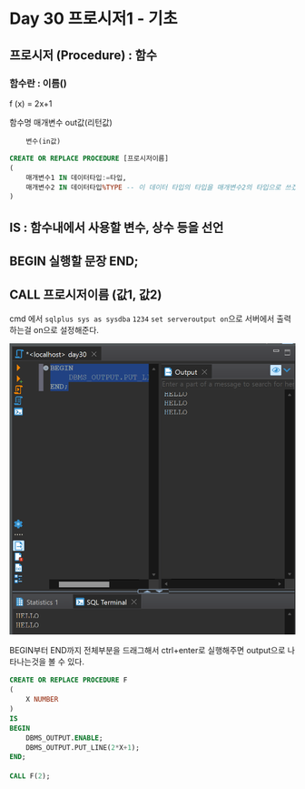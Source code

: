 # Day 30 프로시저1 - 기초

## 프로시저 (Procedure) : 함수

### 함수란 : 이름()
f       (x)     =   2x+1

함수명 매개변수     out값(리턴값)

        변수(in값)     
```SQL
CREATE OR REPLACE PROCEDURE [프로시저이름]
(
    매개변수1 IN 데이터타입:=타입,
    매개변수2 IN 데이터타입%TYPE -- 이 데이터 타입의 타입을 매개변수2의 타입으로 쓰겠다 
)
```
## IS : 함수내에서 사용할 변수, 상수 등을 선언
## BEGIN 실행할 문장 END;
## CALL 프로시저이름 (값1, 값2)

cmd 에서 `sqlplus sys as sysdba` `1234` `set serveroutput on`으로 서버에서 출력하는걸 on으로 설정해준다.

![alt text](image.png)

BEGIN부터 END까지 전체부분을 드래그해서 ctrl+enter로 실행해주면 output으로 나타나는것을 볼 수 있다.

```SQL
CREATE OR REPLACE PROCEDURE F
(
	X NUMBER 
)
IS 
BEGIN 
	DBMS_OUTPUT.ENABLE;
	DBMS_OUTPUT.PUT_LINE(2*X+1);
END;

CALL F(2);
```
